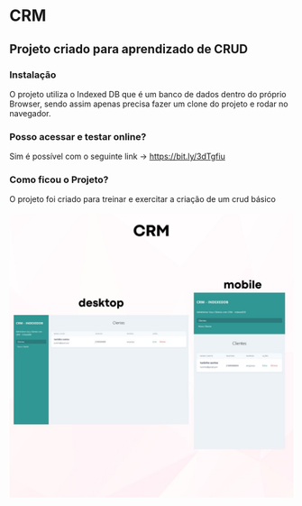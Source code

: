 # CRM

## Projeto criado para aprendizado de CRUD

### Instalação
O projeto utiliza o Indexed DB que é um banco de dados dentro do próprio Browser, sendo assim apenas precisa fazer um clone do projeto
e rodar no navegador.

### Posso acessar e testar online?
Sim é possível com o seguinte link -> https://bit.ly/3dTgfiu

### Como ficou o Projeto?

O projeto foi criado para treinar e exercitar a criação de um crud básico<br/><br/>
<img src="https://github.com/DevVitorSantos/CRM/blob/main/modelo.jpg?raw=true" />
